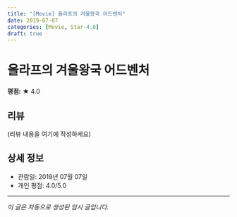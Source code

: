 ```yaml
---
title: "[Movie] 올라프의 겨울왕국 어드벤처"
date: 2019-07-07
categories: [Movie, Star-4.0]
draft: true
---
```


# 올라프의 겨울왕국 어드벤처

**평점:** ★ 4.0

## 리뷰

(리뷰 내용을 여기에 작성하세요)

## 상세 정보

- 관람일: 2019년 07월 07일
- 개인 평점: 4.0/5.0

---

*이 글은 자동으로 생성된 임시 글입니다.*
